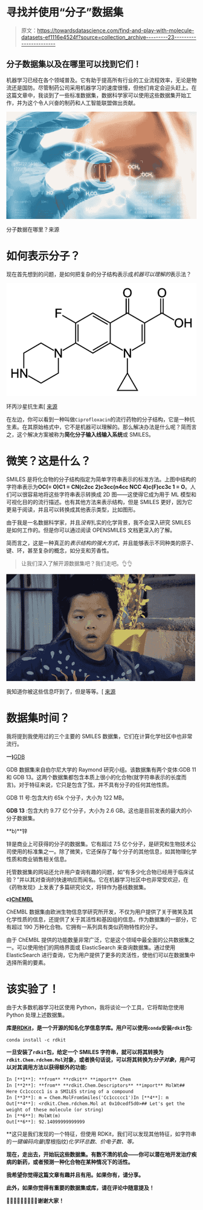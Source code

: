 # 寻找并使用“分子”数据集

> 原文：<https://towardsdatascience.com/find-and-play-with-molecule-datasets-ef1116e4524f?source=collection_archive---------23----------------------->

## 分子数据集以及在哪里可以找到它们！

机器学习已经在各个领域普及。它有助于提高所有行业的工业流程效率，无论是物流还是国防。尽管制药公司采用机器学习的速度很慢，但他们肯定会迎头赶上。在这篇文章中，我谈到了一些标准数据集，数据科学家可以使用这些数据集开始工作，并为这个令人兴奋的制药和人工智能联盟做出贡献。

![](img/72affe1c409302cd01c4921d1713981f.png)

分子数据在哪里？来源

# 如何表示分子？

现在首先想到的问题，是如何把复杂的分子结构表示成*机器可以理解的*表示法？

![](img/8b27d5fc396b2f81145aef51f83d5191.png)

环丙沙星抗生素[ [来源](https://upload.wikimedia.org/wikipedia/commons/thumb/7/7d/Ciprofloxacin.svg/1200px-Ciprofloxacin.svg.png)

在左边，你可以看到一种叫做`Ciprofloxacin`的流行药物的分子结构，它是一种抗生素。在其原始格式中，它不是机器可以理解的。那么解决办法是什么呢？简而言之，这个解决方案被称为**简化分子输入线输入系统**或 SMILES。

# 微笑？这是什么？

SMILES 是将化合物的分子结构指定为简单字符串表示的标准方法。上图中结构的字符串表示为**OC(= O)C1 = CN(c2cc 2)c3cc(n4cc NCC 4)c(F)cc3c 1 = O**。人们可以很容易地将这些字符串表示转换成 2D 图——这使得它成为用于 ML 模型和可视化目的的流行描述。也有其他方法来表示结构，但是 SMILES 更好，因为它更易于阅读，并且可以转换成其他表示类型，比如图形。

由于我是一名数据科学家，并且*没有*扎实的化学背景，我不会深入研究 SMILES 是如何工作的。但是你可以通过阅读 OPENSMILES 文档更深入的了解。

简而言之，这是一种真正的*表示结构的强大方式*，并且能够表示不同种类的原子、键、环，甚至复杂的概念，如分支和芳香性。

> 让我们深入了解开源数据集吧？我们走吧。👌👌

![](img/7fa64490e438bc808afbaf4d59fd863b.png)

我知道你被这些信息吓到了，但是等等。[ [来源](https://media1.giphy.com/media/l0NwHXQy3kUSfFF60/giphy.gif)

# 数据集时间？

我将提到我使用过的三个主要的 SMILES 数据集，它们在计算化学社区中也非常流行。

**一)**[GDB](http://gdb.unibe.ch/downloads/)

GDB 数据集来自伯尔尼大学的 Raymond 研究小组。该数据集有两个变体:GDB 11 和 GDB 13。这两个数据集都包含本质上很小的化合物(就字符串表示的长度而言)。对于特征来说，它只是包含了弦，并不具有分子的任何其他性质。

GDB 11 号:包含大约 65k 个分子，大小为 122 MB。

**GDB 13** :包含大约 9.77 亿个分子，大小为 2.6 GB。这也是目前发表的最大的小分子数据集。

**b)**锌 

锌是商业上可获得的分子的数据集。它有超过 7.5 亿个分子，是研究和生物技术公司使用的标准集之一。除了微笑，它还保存了每个分子的其他信息，如其物理化学性质和商业销售相关信息。

托管数据集的网站还允许用户查询有趣的问题，如“有多少化合物已经用于临床试验？”并以其对查询的快速响应而闻名。它在机器学习社区中也非常受欢迎，在《药物发现》上发表了多篇研究论文，将锌作为基线数据集。

**c)**[**ChEMBL**](https://www.ebi.ac.uk/chembl/)

ChEMBL 数据集由欧洲生物信息学研究所开发，不仅为用户提供了关于微笑及其化学性质的信息，还提供了关于其活性和基因组的信息。作为数据集的一部分，它有超过 190 万种化合物。它拥有一系列具有类似药物特性的分子。

由于 ChEMBL 提供的功能数量非常广泛，它是这个领域中最全面的公共数据集之一。可以使用他们的网络界面或 ElasticSearch 来查询数据集。通过使用 ElasticSearch 进行查询，它为用户提供了更多的灵活性，使他们可以在数据集中选择所需的要素。

# 该实验了！

由于大多数机器学习社区使用 Python，我将谈论一个工具，它将帮助您使用 Python 处理上述数据集。

**库是**[**RDKit**](https://www.rdkit.org/docs/GettingStartedInPython.html)**，是一个开源的知名化学信息学库。用户可以使用`conda`安装`rdkit`包:**

```
conda install -c rdkit
```

**一旦安装了`rdkit`包，给定一个 SMILES 字符串，就可以将其转换为`rdkit.Chem.rdchem.Mol`对象，或者换句话说，可以将其转换为*分子对象*，用户可以对其调用方法以获得额外的功能:**

```
In [**1**]: **from** **rdkit** **import** Chem
In [**2**]: **from** **rdkit.Chem.Descriptors** **import** MolWt## Here Cc1ccccc1 is a SMILES string of a compound
In [**3**]: m = Chem.MolFromSmiles('Cc1ccccc1')In [**4**]: m
Out[**4**]: <rdkit.Chem.rdchem.Mol at 0x10cedf5d0>## Let's get the weight of these molecule (or string)
In [**6**]: MolWt(m)
Out[**6**]: 92.14099999999999
```

**这只是我们发现的一个特征，但使用 RDKit，我们可以发现其他特征，如字符串的*一键编码向量*(摩根指纹)*化学环总数*、*价电子数、*等。**

**现在，走出去，开始玩这些数据集。有数不清的机会——你可以潜在地开发治疗疾病的新药，或者预测一种化合物在某种情况下的活性。**

**我希望你觉得这篇文章有趣并且有用。如果你有，请分享。**

**此外，如果你觉得有重要的数据集或库，请在评论中随意提及！**

**💊💊💊💊💊💊💊💊💊谢谢大家！**